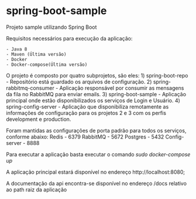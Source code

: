 # spring-boot-sample
Projeto sample utilizando Spring Boot

Requisitos necessários para execução da aplicação:

	- Java 8
	- Maven (Última versão)
	- Docker
	- Docker-compose(Última versão)

O projeto é composto por quatro subprojetos, são eles:
	1) spring-boot-repo - Repositório está guardado os arquivos de configuração.
	2) spring-rabbitmq-consumer - Aplicação responsável por consumir as mensagens da fila no RabbitMQ para enviar emails.
	3) spring-boot-sample - Aplicação principal onde estão disponibilizados os serviços de Login e Usuário.
	4) spring-config-server - Aplicação que disponibiliza remotamente as informações de configuração para os projetos 2 e 3 
	com os perfis development e production.	

Foram mantidas as configurações de porta padrão para todos os serviços, conforme abaixo:
	Redis - 6379
	RabbitMQ - 5672
	Postgres - 5432
	Config-server - 8888	

Para executar a aplicação basta executar o comando *sudo docker-compose up*

A aplicação principal estará disponível no endereço http://localhost:8080;

A documentação da api encontra-se disponível no endereço /docs relativo ao path raiz da aplicação